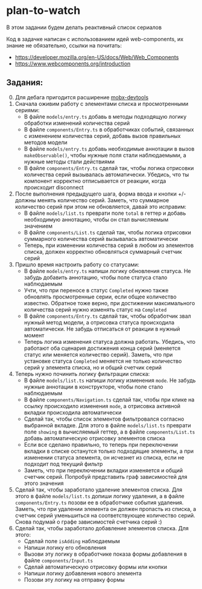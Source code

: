 # plan-to-watch

В этом задании будем делать реактивный список сериалов

Код в задачке написан с использованием идей web-components, их знание не обязательно, ссылки на почитать:

- https://developer.mozilla.org/en-US/docs/Web/Web_Components
- https://www.webcomponents.org/introduction

## Задания:

0. Для дебага пригодится расширение [mobx-devtools](https://github.com/mobxjs/mobx-devtools)
1. Сначала оживим работу с элементами списка и просмотренными сериями:
   - В файле `models/entry.ts` добавь в методы подходящую логику обработки изменений количества серий
   - В файле `components/Entry.ts` в обработчиках событий, связанных с изменением количества серий, добавь вызов правильных методов модели
   - В файле `models/entry.ts` добавь необходимые аннотации в вызов `makeObservable()`, чтобы нужные поля стали наблюдаемыми, а нужные методы стали действиями
   - В файле `components/Entry.ts` сделай так, чтобы логика отрисовки количества серий вызывалась автоматически. Убедись, что ты компонент корректно отписывается от реакции, когда происходит disconnect
2. После выполнения предыдущего шага, форма ввода и кнопки +/- должны менять количество серий. Заметь, что суммарное количество серий при этом не обновляется, давай это исправим:
   - В файле `models/list.ts` преврати поле `total` в геттер и добавь необходимую аннотацию, чтобы он стал вычисляемым значением
   - В файле `components/List.ts` сделай так, чтобы логика отрисовки суммарного количества серий вызывалась автоматически
   - Теперь, при изменении количества серий в любом из элементов списка, должен корректно обновляться суммарный счетчик серий
3. Пришло время настроить работу со статусами:
   - В файле `models/entry.ts` напиши логику обновления статуса. Не забудь добавить аннотацию, чтобы поле статуса стало наблюдаемым
   - Учти, что при переносе в статус `Completed` нужно также обновлять просмотренные серии, если общее количество известно. Обратное тоже верно, при достижении максимального количества серий нужно изменять статус на `Completed`
   - В файле `components/Entry.ts` сделай так, чтобы обработчик звал нужный метод модели, а отрисовка статуса происходила автоматически. Не забудь отписаться от реакции в нужный момент
   - Теперь логика изменения статуса должна работать. Убедись, что работают оба сценария достижения конца серий (меняется статус или меняется количество серий). Заметь, что при установке статуса `Completed` меняется не только количество серий у элемента списка, но и общий счетчик серий
4. Теперь нужно починить логику фильтрации списка:
   - В файле `models/list.ts` напиши логику изменения `mode`. Не забудь нужные аннотации в конструкторе, чтобы поле стало наблюдаемым
   - В файле `components/Navigation.ts` сделай так, чтобы при клике на ссылку происходило изменения `mode`, а отрисовка активной вкладки происходила автоматически
   - Сделай так, чтобы список элементов фильтровался согласно выбранной вкладке. Для этого в файле `models/list.ts` преврати поле `showing` в вычисляемый геттер, а в файле `components/List.ts` добавь автоматическую отрисовку элементов списка
   - Если все сделано правильно, то теперь при переключении вкладки в списке останутся только подходящие элементы, а при изменении статуса элемента, он исчезнет из списка, если не подходит под текущий фильтр
   - Заметь, что при переключении вкладки изменяется и общий счетчик серий. Попробуй представить граф зависимостей для этого значения
5. Сделай так, чтобы заработало удаление элементов списка. Для этого в файле `models/list.ts` допиши логику удаления, а в файле `components/Entry.ts` позови ее в обработчике события удаления. Заметь, что при удалении элемента он должен пропасть из списка, а счетчик серий уменьшиться на соответствующее количество серий. Снова подумай о графе зависимостей счетчика серий :)
6. Сделай так, чтобы заработало добавление элементов списка. Для этого:
   - Сделай поле `isAdding` наблюдаемым
   - Напиши логику его обновления
   - Вызови эту логику в обработчике показа формы добавления в файле `components/Input.ts`
   - Сделай автоматическую отрисовку формы или кнопки
   - Напиши логику добавления нового элемента
   - Позови эту логику на отправку формы
